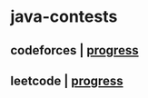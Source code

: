 # java-contests

## codeforces | [progress](src/main/java/com/svshayt/codeforces/problemset/Progress.md)



## leetcode | [progress](src/main/java/com/svshayt/leetcode/problemset/Progress.md)

